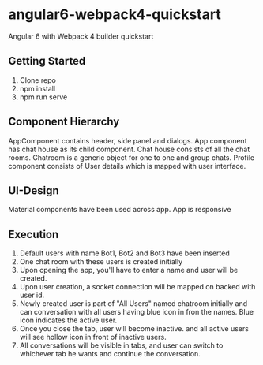 angular6-webpack4-quickstart
=============================
Angular 6 with Webpack 4 builder quickstart


## Getting Started

 1. Clone repo
 2. npm install
 3. npm run serve
 
 ## Component Hierarchy
 AppComponent contains header, side panel and dialogs.
 App component has chat house as its child component.
 Chat house consists of all the chat rooms.
 Chatroom is a generic object for one to one and group chats.
 Profile component consists of User details which is mapped with user interface.
 
 
 ## UI-Design
 Material components have been used across app.
 App is responsive
 
 ## Execution
 1. Default users with name Bot1, Bot2 and Bot3 have been inserted
 2. One chat room with these users is created initially
 3. Upon opening the app, you'll have to enter a name and user will be created.
 4. Upon user creation, a socket connection will be mapped on backed with user id.
 5. Newly created user is part of "All Users" named chatroom initially and can conversation with all users having blue icon in fron the names. Blue icon indicates the active user.
 6. Once you close the tab, user will become inactive. and all active users will see hollow icon in front of inactive users.
 7. All conversations will be visible in tabs, and user can switch to whichever tab he wants and continue the conversation.
